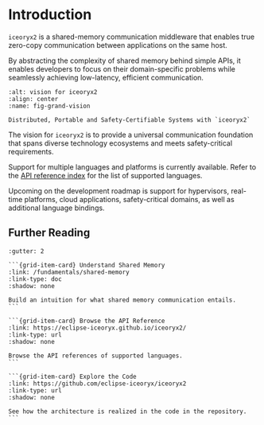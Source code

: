 # Introduction

`iceoryx2` is a shared-memory communication middleware that enables true
zero-copy communication between applications on the same host.

By abstracting the complexity of shared memory behind simple APIs, it enables
developers to focus on their domain-specific problems while seamlessly
achieving low-latency, efficient communication.

```{figure} /images/grand-vision.svg
:alt: vision for iceoryx2
:align: center
:name: fig-grand-vision

Distributed, Portable and Safety-Certifiable Systems with `iceoryx2`
```

The vision for `iceoryx2` is to provide a universal communication foundation
that spans diverse technology ecosystems and meets safety-critical
requirements.

Support for multiple languages and platforms is currently available. Refer to
the [API reference index](https://eclipse-iceoryx.github.io/iceoryx2/)
for the list of supported languages.

Upcoming on the development roadmap is support for hypervisors, real-time
platforms, cloud applications, safety-critical domains, as well as
additional language bindings.

## Further Reading

````{grid} 1 1 2 3
:gutter: 2

```{grid-item-card} Understand Shared Memory
:link: /fundamentals/shared-memory
:link-type: doc
:shadow: none

Build an intuition for what shared memory communication entails.
```

```{grid-item-card} Browse the API Reference
:link: https://eclipse-iceoryx.github.io/iceoryx2/
:link-type: url
:shadow: none

Browse the API references of supported languages.
```

```{grid-item-card} Explore the Code
:link: https://github.com/eclipse-iceoryx/iceoryx2
:link-type: url
:shadow: none

See how the architecture is realized in the code in the repository.
```

````
